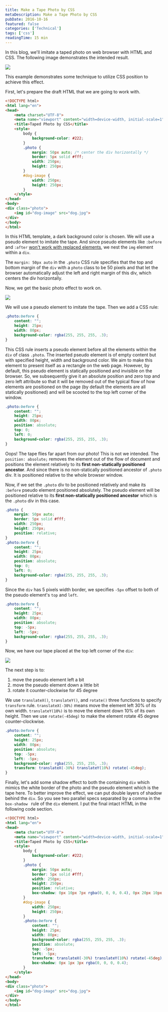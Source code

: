 ```yaml
---
title: Make a Tape Photo by CSS
metaDescription: Make a Tape Photo by CSS
pubDate: 2016-10-16
featured: false
categories: ['Technical']
tags: ['css']
readingTime: 15 min
---
```


In this blog, we'll imitate a taped photo on web browser with HTML and CSS. The following image demonstrates the intended result.

![](/images/taped-photo_1.png)

This example demonstrates some technique to utilize CSS position to achieve this effect.

First, let's prepare the draft HTML that we are going to work with.

```html
<!DOCTYPE html>
<html lang="en">
<head>
    <meta charset="UTF-8">
    <meta name="viewport" content="width=device-width, initial-scale=1">
    <title>Taped Photo by CSS</title>
    <style>
        body {
            background-color: #222;
        }
        .photo {
            margin: 50px auto; /* center the div horizontally */
            border: 5px solid #fff;
            width: 250px;
            height: 250px;
        }
        #dog-image {
            width: 250px;
            height: 250px;
        }
    </style>
</head>
<body>
<div class="photo">
    <img id="dog-image" src="dog.jpg">
</div>
</body>
</html>
```
In this HTML template, a dark background color is chosen. We will use a pseudo element  to imitate the tape. And since pseudo elements like `:before` and `:after` [won't work with replaced elements](http://stackoverflow.com/questions/6949148/css-after-not-adding-content-to-certain-elements), we nest the `img` element within a `div`.

The `margin: 50px auto` in the `.photo` CSS rule specifies that the top and bottom margin of the `div` with a `photo` class to be 50 pixels and that let the browser automatically adjust the left and right margin of this div, which centers the div horizontally.

Now, we get the basic photo effect to work on.

![](/images/taped-photo_2.png)

We will use a pseudo element to imitate the tape. Then we add a CSS rule:

```css
.photo:before {
    content: "";
    height: 25px;
    width: 80px;
    background-color: rgba(255, 255, 255, .3);
}
```

This CSS rule inserts a pseudo element before all the elements within the `div` of class `.photo`. The inserted pseudo element is of empty content but with specified height, width and background color. We aim to make this element to present itself as a rectangle on the web page. However, by default, this pseudo element is statically positioned and invisible on the browser. So, we subsequently give it an absolute position and zero top and zero left attribute so that it will be removed out of the typical flow of how elements are positioned on the page (by default the elements are all statically positioned) and will be scooted to the top left corner of the window.

```css
.photo:before {
    content: "";
    height: 25px;
    width: 80px;
    position: absolute;
    top: 0;
    left: 0;
    background-color: rgba(255, 255, 255, .3);
}
```

Oops! The tape flies far apart from our photo! This is not we intended. The `position: absolute;` removes the element out of the flow of document and positions the element relatively to its **first non-statically positioned ancestor**. And since there is no non-statically positioned ancestor of `.photo` div.  It is positioned relative to the whole browser window.

Now, if we set the `.photo` div to be positioned relatively and make its `:before` pseudo element positioned absolutely. The pseudo element will be positioned relative to its **first non-statically positioned ancestor** which is the `.photo` div in this case.

```css
.photo {
    margin: 50px auto;
    border: 5px solid #fff;
    width: 250px;
    height: 250px;
    position: relative;
}
.photo:before {
    content: "";
    height: 25px;
    width: 80px;
    position: absolute;
    top: 0;
    left: 0;
    background-color: rgba(255, 255, 255, .3);
}
```

Since the `div` has 5 pixels width border, we specifies `-5px` offset to both of the pseudo element's `top` and `left`.

```css
.photo:before {
    content: "";
    height: 25px;
    width: 80px;
    position: absolute;
    top: -5px;
    left: -5px;
    background-color: rgba(255, 255, 255, .3);
}
```

Now, we have our tape placed at the top left corner of the `div`:

![](/images/taped-photo_3.png)

The next step is to:

1. move the pseudo element left a bit
2. move the pseudo element down a little bit
3. rotate it counter-clockwise for 45 degree

We use `translateX()`, `translateY()`, and `rotate()` three functions to specify `transform` rule. `translateX(-30%)` means move the element left 30% of its own width. `translateY(10%)` is to move the element down 10% of its own height. Then we use `rotate(-45deg)` to make the element rotate 45 degree counter-clockwise.

```css
.photo:before {
    content: "";
    height: 25px;
    width: 80px;
    position: absolute;
    top: -5px;
    left: -5px;
    background-color: rgba(255, 255, 255, .3);
    transform: translateX(-30%) translateY(10%) rotate(-45deg);
}
```

 Finally, let's add some shadow effect to both the containing `div` which mimics the white border of the photo and the pseudo element which is the tape here. To better improve the effect, we can put double layers of shadow behind the `div`. So you see two parallel specs separated by a comma in the `box-shadow ` rule of the `div` element. I put the final intact HTML in the following code section.

```html
<!DOCTYPE html>
<html lang="en">
<head>
    <meta charset="UTF-8">
    <meta name="viewport" content="width=device-width, initial-scale=1">
    <title>Taped Photo by CSS</title>
    <style>
        body {
            background-color: #222;
        }
        .photo {
            margin: 50px auto;
            border: 5px solid #fff;
            width: 250px;
            height: 250px;
            position: relative;
            box-shadow: 0px 10px 7px rgba(0, 0, 0, 0.4), 0px 20px 10px rgba(0, 0, 0, 0.2);
        }
        #dog-image {
            width: 250px;
            height: 250px;
        }
        .photo:before {
            content: "";
            height: 25px;
            width: 80px;
            background-color: rgba(255, 255, 255, .3);
            position: absolute;
            top: -5px;
            left: -5px;
            transform: translateX(-30%) translateY(10%) rotate(-45deg);
            box-shadow: 0px 1px 3px rgba(0, 0, 0, 0.4);
        }
    </style>
</head>
<body>
<div class="photo">
    <img id="dog-image" src="dog.jpg">
</div>
</body>
</html>
```